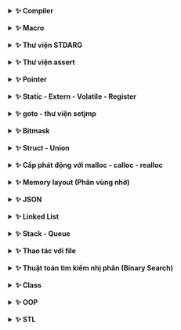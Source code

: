 <details><summary><b>✨ Compiler</b></summary>
<p>

<details><summary><b>📚 Giới thiệu về compiler</b></summary>
<p>

Các ngôn ngữ lập trình thường dùng như C/C++, Java, Python, C#... được gọi là ngôn ngữ bậc cao. Khi code xong nhấn run thì chương trình chạy trên monitor, tưởng chừng như rất đơn giản nhưng thực chất phải trải qua rất nhiều bước xử lý phức tạp.

Ngoài ra, để viết code thì thường sử dụng các IDE (Arduino IDE, VSCode, PyCharm, Android Studio,...). Các IDE thường sẽ tích hợp 2 thứ:

- Editor: trình soạn thảo văn bản, cung cấp giao diện để viết và chỉnh sửa mã nguồn.
- Compiler: thực hiện chuyển đổi các ngôn ngữ bậc cao sang ngôn ngữ máy (0 và 1) để máy tính có thể hiểu được. Mỗi ngôn ngữ lập trình đều sẽ có một bộ biên dịch khác nhau, ví dụ: trong Arduino IDE thì sử dụng AVR-gcc, C/C++ sử dụng gcc/g++,...

Quá trình biên dịch của gcc sẽ trải qua 4 bước chính:

- Preprocessor
- Compiler
- Assembler
- Linker

![image](https://github.com/user-attachments/assets/a6150e07-e937-45c3-bf4f-0ee195113ff5)

</p>
</details>

<details><summary><b>📚 Compiler process</b></summary>
<p>

<details><summary><b>🔍 1. Quá trình tiền xử lý (Preprocessor)</b></summary>
<p>

- Nhận mã nguồn.
- Xóa bỏ tất cả chú thích, comment trong chương trình.
- Các đoạn mã khi được thêm vào (#include) sẽ được copy vào file .i
- Các định nghĩa (#define) cũng sẽ được copy vào file .i
- Câu lệnh: ``` gcc -E file.c -o file.i ```

File **test.c**
```cpp
#include <stdio.h>

void display(){
    printf("This is file test.c\n");
}
```

File **main.c**
```cpp
#include <stdio.h>
#include "test.c"

// create size array
#define SIZE 20
int array[SIZE];

// create the function
void test(){
    printf("Hello world\n");
}

int SIZE2 = 30;

int main(int argc, char const *argv[]){
    int array2[SIZE2];
    display();
    test();
    return 0;
}
```

📝 Thực hiện câu lệnh để tạo file main.i: ``` gcc -E main.c -o main.i ```

File **main.i**
```cpp
# 1650 "D:/C++/msys64/ucrt64/include/stdio.h" 2 3
# 2 "main.c" 2
# 1 "test.c" 1


# 3 "test.c"
void display(){
    printf("This is file test.c\n");
}
# 3 "main.c" 2

int array[20];

void test(){
    printf("Hello world\n");
}

int SIZE2 = 30;

int main(int argc, char const *argv[])
{
    int array2[SIZE2];
    display();
    test();
    return 0;
}
```
📝 Toàn bộ source của thư viện stdio và file test.c đều được copy vào file main.i

📝 2 comment đều đã bị xóa.

📝 Định nghĩa ``` SIZE ``` cũng được thay thế bằng giá trị 20 -> ``` int array[20] ```

</p>
</details>

<details><summary><b>🔍 2. Quá trình dịch ngôn ngữ bậc cao sang Assembly (Compiler)</b></summary>
<p>

- Phân tích cú pháp (syntax) sau đó chuyển sang Assembly code – hợp ngữ, là ngôn ngữ bậc thấp gần với tập lệnh của bộ vi xử lý.
- Câu lệnh: ``` gcc -S main.i -o main.s ```

File **main.s**
```cpp
	.file	"main.c"
	.text
	.section .rdata,"dr"
.LC0:
	.ascii "This is file test.c\0"
	.text
	.globl	display
	.def	display;	.scl	2;	.type	32;	.endef
	.seh_proc	display
display:
	pushq	%rbp
	.seh_pushreg	%rbp
	movq	%rsp, %rbp
	.seh_setframe	%rbp, 0
	subq	$32, %rsp
	.seh_stackalloc	32
	.seh_endprologue
	leaq	.LC0(%rip), %rax
	movq	%rax, %rcx
	call	puts
	nop
	addq	$32, %rsp
	popq	%rbp
	ret
	.seh_endproc
	.globl	array
	.bss
	.align 32
```

</p>
</details>

<details><summary><b>🔍 3. Quá trình dịch Assembly sang ngôn ngữ máy (Assembler)</b></summary>
<p>

- Dịch chương trình sang mã máy 0 và 1.
- Một tệp mã máy (.obj) được sinh ra trong hệ thống sau đó.
- Câu lệnh: ``` gcc -c main.s -o main.o ```

File **main.o**
![image](https://github.com/user-attachments/assets/42711a58-af7e-4fd9-aece-795dda6cec99)

📝 Khi code trên VĐK thì đây chính là chương trình sẽ ghi vào bộ nhớ Flash của VĐK. Khi cấp nguồn cho VĐK thì nó sẽ tiến hành khởi tạo các PC, Stack Pointer và copy chương trình này vào bộ nhớ Flash và RAM rồi sau đó mới bắt đầu đi đến từng địa chỉ để thực thi.

</p>
</details>

<details><summary><b>🔍 4. Quá trình liên kết (Linker)</b></summary>
<p>

- Trong giai đoạn này mã máy của một chương trình dịch từ nhiều nguồn (file .c hoặc file thư viện .lib) được liên kết lại với nhau để tạo thành chương trình đích duy nhất.
- Mã máy của các hàm thư viện gọi trong chương trình cũng được đưa vào chương trình cuối trong giai đoạn này.
- Các lỗi liên quan đến việc gọi hàm hay sử dụng biến tổng thể mà không tồn tại sẽ bị phát hiện. Kể cả lỗi viết chương trình chính không có hàm main() cũng được phát hiện trong liên kết.
- Câu lệnh: ``` gcc main.o -o main ```

</p>
</details>

</p>
</details>

</p>
</details>

<br>

<details><summary><b>✨ Macro</b></summary>
<p>

<details><summary><b>📚 Giới thiệu về Macro</b></summary>
<p>

</p>
</details>

<details><summary><b>📚 Các nhóm chỉ thị Macro</b></summary>
<p>

<details><summary><b>🔍 Chi thị bao hàm tệp (#include)</b></summary>
<p>

</p>
</details>

<details><summary><b>🔍 Chi thị định nghĩa Macro (#define)</b></summary>
<p>

</p>
</details>

<details><summary><b>🔍 Chi thị hủy định nghĩa Macro (#undef)</b></summary>
<p>

</p>
</details>

<details><summary><b>🔍 Chỉ thị biên dịch có điều kiện (#if, #elif, #else, #ifdef, #ifndef)</b></summary>
<p>

</p>
</details>

</p>
</details>

</p>
</details>

<br>

<details><summary><b>✨ Thư viện STDARG</b></summary>
<p>

<details><summary><b>📚 Giới thiệu thư viện stdarg</b></summary>
<p>

</p>
</details>

<details><summary><b>📚 Các Macro trong thư viện stdarg</b></summary>
<p>

<details><summary><b>🔍 va_list</b></summary>
<p>

</p>
</details>

<details><summary><b>🔍 va_start</b></summary>
<p>

</p>
</details>

<details><summary><b>🔍 va_arg</b></summary>
<p>

</p>
</details>

<details><summary><b>🔍 va_copy</b></summary>
<p>

</p>
</details>

<details><summary><b>🔍 va_end</b></summary>
<p>

</p>
</details>

</p>
</details>

</p>
</details>

<br>

<details><summary><b>✨ Thư viện assert</b></summary>
<p>

</p>
</details>

<br>

<details><summary><b>✨ Pointer</b></summary>
<p>

<details><summary><b>📚 Khái niệm về con trỏ</b></summary>
<p>

- Con trỏ (pointer) là một biến chứa địa chỉ của một đối tượng (biến hoặc hàm) khác.
- Việc sử dụng con trỏ giúp thực hiện các thao tác trên bộ nhớ một cách linh hoạt hơn.

</p>
</details>

<details><summary><b>📚 Kích thước con trỏ</b></summary>
<p>

- **Kích thước của con trỏ phụ thuộc vào kiến trúc vi xử lý.**
- Hệ thống 32 – bit, kích thước của con trỏ là 4 byte.
- Hệ thống 64 – bit, kích thước của con trỏ là 8 byte.

🖥️
```cpp
#include <stdio.h>
#include <stdbool.h>

int main(int argc, char const *argv[]){
    printf("%d bytes\n", sizeof(int *));
    printf("%d bytes\n", sizeof(char *));
    printf("%d bytes\n", sizeof(float *));
    printf("%d bytes\n", sizeof(double *));
    printf("%d bytes\n", sizeof(long *));
    printf("%d bytes\n", sizeof(short *));
    printf("%d bytes\n", sizeof(long long *));
    printf("%d bytes\n", sizeof(bool *));
    return 0;
}
```

</p>
</details>

<details><summary><b>📚 Các kiểu con trỏ</b></summary>
<p>

<details><summary><b>🔍 Con trỏ Void</b></summary>
<p>
	
- Thường dùng để **trỏ tới bất kỳ địa chỉ** nào với bất kỳ kiểu dữ liệu của giá trị tại địa chỉ đó.
- Muốn in ra giá trị thì phải sử dụng ép kiểu để đưa con trỏ void về đến kiểu dữ liệu của giá trị đó.
- Cú pháp: ``` void *ptr_void; ```

🖥️
```cpp 
#include <stdio.h>

void sum(int a, int b){
    printf("%d + %d = %d\n", a, b, a+b);
}

int main(int argc, char const *argv[]){
    void *ptr_void = NULL;
    ptr_void = (void*)sum;
    ((void (*)(int,int))ptr_void)(9,3);

    int var_int = 10;
    ptr_void = &var_int;
    printf("Dia chi: %p, int: %d\n", ptr_void, *(int*)ptr_void);

    double var_double = 3.14;
    ptr_void = &var_double;
    printf("Dia chi: %p, double: %.3f\n", ptr_void, *(double*)ptr_void);

    char var_char = 'B';
    ptr_void = &var_char;
    printf("Dia chi: %p, char: %c\n", ptr_void, *(char*)ptr_void);

    return 0;
}
```
```cpp
9 + 3 = 12
Dia chi: 00000000005FFE94, int: 10
Dia chi: 00000000005FFE88, double: 3.140
Dia chi: 00000000005FFE87, char: B
```
</p>
</details>

<details><summary><b>🔍 Con trỏ hàm</b></summary>
<p>
	
- Con trỏ hàm là một biến mà **giữ địa chỉ của hàm**.
- Cần chỉ định kiểu dữ liệu của hàm mà con trỏ đó sẽ tham chiếu đến khi khai báo, bao gồm kiểu trả về và các tham số của hàm. Sau đó, ta có thể gán con trỏ hàm này cho một hàm cụ thể.
- Khi gọi con trỏ hàm, chương trình sẽ thực thi hàm mà con trỏ đang tham chiếu đến.
- Cú pháp:
```cpp
<return_type> (* func_pointer)(input_1_data type, input_2_data type,....);

int (*ptr)(int,double);

void (*array[])(int,int);
```

🖥️
```cpp
#include <stdio.h>

void tong(int a, int b){
    printf("%d + %d = %d\n", a, b, a+b);
}

void hieu(int a, int b){
    printf("%d - %d = %d\n", a, b, a-b);
}

void tich(int a, int b){
    printf("%d x %d = %d\n", a, b, a*b);
}

void thuong(int a, int b){
    printf("%d/%d = %0.3f\n", a, b, a/(double)b);
}

int main(int argc, char const *argv[]){
    // khai báo con trỏ ptr có kiểu trả về là void
    // tham số truyền vào là 2 tham số kiểu integer
    void (*pheptoan[])(int,int) = {&tong, &hieu, &tich, &thuong};
    pheptoan[0](7,10);
    pheptoan[1](7,10);
    pheptoan[2](7,7);
    pheptoan[3](6,5);
    return 0;
}
```
```cpp
7 + 10 = 17
7 - 10 = -3
7 x 7 = 49
6 / 5 = 1.200
```
</p>
</details>

<details><summary><b>🔍 Con trỏ hằng</b></summary>
<p

- Con trỏ hằng là một cách định nghĩa một con trỏ **chỉ có thể đọc giá trị tại địa chỉ mà nó trỏ đến (Read Only)** nhưng không thể thay đổi được giá trị đó.
- Đối với biến là hằng số thì phải luôn dùng con trỏ hằng khi trỏ đến.
- Cú pháp: 
```cpp
<data_type> const *ptr_const;
const <data_type> *ptr_const;
```

🖥️
```cpp
#include <stdio.h>

int value = 10;
const int *ptr_const = &value;

int main(int argc, char const *argv[])
{
    printf("%p\n", ptr_const);
    printf("%d\n", *ptr_const);

    *ptr_const = 20;
    printf("%d\n", *ptr_const);
    return 0;
}
```
📝 Kết quả sau khi chạy sẽ gặp lỗi: ```assignment of read-only location '*ptr_const'```

</p>
</details>

<details><summary><b>🔍 Hằng con trỏ</b></summary>
<p
    
- Hằng con trỏ là một con trỏ mà **trỏ đến 1 địa chỉ cố định**, nghĩa là khi con trỏ này được khởi tạo thì nó sẽ không thể trỏ tới địa chỉ khác.
- Cú pháp: ``` int *const const_ptr = &value; ```

💻
```cpp
#include <stdio.h>

int value1 = 10;
int value2 = 20;
int *const const_ptr = &value1;

int main(int argc, char const *argv[])
{
    printf("%p\n", const_ptr);
    printf("%d\n", *const_ptr);

    const_ptr = &value2;
    printf("%p\n", const_ptr);
    return 0;
}
```
📝 Kết quả sau khi chạy sẽ gặp lỗi: ```assignment of read-only variable 'const_ptr'```

</p>
</details>

<details><summary><b>🔍 Con trỏ NULL</b></summary>
<p
    
- Khi khai báo con trỏ mà chưa sử dụng ngay hoặc sử dụng xong thì phải gán NULL.

💻
```cpp
int *ptr_null = NULL;
//  ptr_null = 0x00: địa chỉ khởi tạo
// *ptr_null = 0   : giá trị tại địa chỉ khởi tạo
```
</p>
</details>

<details><summary><b>🔍 Pointer to pointer</b></summary>
<p
    
- Là một kiểu dữ liệu trong ngôn ngữ lập trình cho phép bạn lưu trữ địa chỉ của một con trỏ.
- Con trỏ đến con trỏ cung cấp một cấp bậc trỏ mới, cho phép bạn thay đổi giá trị của con trỏ gốc.
- Cấp bậc này có thể hữu ích trong nhiều tình huống, đặc biệt là khi bạn làm việc với các hàm cần thay đổi giá trị của con trỏ.

</p>
</details>

</p>
</details>

</p>
</details>

<br>

<details><summary><b>✨ Static - Extern - Volatile - Register</b></summary>
<p>

## 📚 Static
### ▷ Cú pháp
```cpp
static <data_type> <name_variable>;
static <data_type> <name_function>;
```

### ▷ static local variables
Khi 1 biến cục bộ được khai báo với từ khóa static:

- Giữ giá trị của biến qua các lần gọi hàm.
- Giữ phạm vi của biến chỉ trong hàm đó.

Biến cục bộ static chỉ có thể được gọi trong nội bộ hàm khởi tạo ra nó. Mỗi lần hàm được gọi, giá trị của biến chính bằng giá trị tại lần gần nhất hàm được gọi.

**Ví dụ:**
```cpp
#include <stdio.h>

int *ptr = NULL;

void Func(){
    static int a=0;
    ptr = &a;
    a++;
    printf("a = %d\n",a);
}

int main(int argc, char const *argv[]){
    Func();     // in ra "a = 1"
    Func();     // in ra "a = 2"
    *ptr = 20;  // a = 20
    Func();     // in ra "a = 21"
    return 0;
}
```

### ▷ static global variables
Khi **'static'** được sử dụng với các biến toàn cục, nó sẽ hạn chế phạm vi của biến chỉ có thể gọi trong file nguồn hiện tại.

**Ví dụ:**

File Ex1.c
```cpp
#include <stdio.h>

extern void display();
extern int value1;
extern int value2;

int main(int argc, char const *argv[]){
    value1 = 10;
    value2 = 20;
    display();
    return 0;
}
```

```cpp
#include <stdio.h>

static int value1 = 5;
int value2 = 5;

void display(){
    printf("value1=%d\n",value1);
    printf("value2=%d\n",value2);
}
```
```cpp
undefined reference to `value1'
```
Dễ thấy file Ex1.c khi chạy sẽ gặp lỗi do cố gắng sử dụng extern để gọi 1 biến toàn cục đã được khai báo với static trong 1 file nguồn khác.

## 📚 Extern
### ▷ Định nghĩa
Từ khóa **'extern'** được sử dụng cho 1 biến hoặc hàm với mục đích là thông báo rằng biến hoặc hàm này đã được định nghĩa ở một nơi khác trong chương trình hoặc trong 1 file nguồn khác. 

Cho phép các file nguồn khác nhau trong cùng một chương trình chia sẽ và sử dụng các biến và hàm mà không cần định nghĩa lại.

**Extern chỉ cho phép khai báo chứ không định nghĩa.**

Biến được tham chiếu phải được khai báo ở cấp độ cao nhất (toàn cục), và có thể nằm trong một file khác.

### ▷ Cú pháp
```cpp
extern <data_type> <name_variable>;
```

**Ví dụ:**

File main.c
```cpp
#include <stdio.h>

extern int var_global;
extern void Func();

int main(int argc, char const *argv[]){
    var_global = 3;
    Func();
    return 0;
}
```
File File1.c
```cpp
#include <stdio.h>
int var_global = 1;
void Func(){
    printf("%d\n",var_global);
}
```
Thực hiện **make file**: ```gcc main.c File1.c -o main```

### 📚 Ứng dụng
**Chia sẻ biến và hàm giữa các file nguồn**

- Extern cho phép bạn chia sẻ biến và hàm giữa nhiều file nguồn trong một chương trình.
- Điều này hữu ích khi bạn muốn tách chương trình thành các phần nhỏ để quản lý dễ dàng hơn

**Chia sẻ biến và hàm giữa các module hoặc thư viện**

- Extern có thể được sử dụng để kết nối các module hoặc thư viện trong một dự án lớn.

**Khai báo hàm trong trường hợp định nghĩa sau:**

- Nếu ban muốn sử dụng một hàm trước khi nó được định nghĩa trong mã nguồn, bạn có thể sử dụng extern để khai báo hàm.

**Biến toàn cục giữa các tệp nguồn**

- Khi có một biến toàn cục được sử dụng trong nhiều file nguồn, extern giúp các file nguồn biết về sự tồn tại của biến đó.

**Chia sẻ hằng số giữa các file nguồn**

- Nếu bạn có một hằng số được sử dụng ở nhiều nơi, bạn có thể sử dụng extern để chia sẻ giá trị của hằng số đó giữa các file nguồn.

## 📚 Volatile
### ▷ Định nghĩa
Volatile có nghĩa là không dự đoán được. Một biến sử dụng với volatile có nghĩa là nói với compiler là biến này **có thể sẽ được thay đổi ở bởi yếu tố bên ngoài chương trình** như hardward (ngắt, nhấn button,…) hoặc một luồng khác. Việc này ngăn chặn trình biên dịch tối ưu hóa hoặc xóa bỏ các thao tác trên biến đó, giữ cho các thao tác trên biến được thực hiện như đã được định nghĩa.

Một biến cần được khai báo dưới dạng biến volatile khi nào? Khi mà giá trị của nó có thể thay đổi một cách không báo trước. Việc khai báo biến volatile là rất cần thiết để tránh những lỗi sai khó phát hiện do tính năng optimization của compiler.

Biến Volatile rất cần thiết trong lập trình nhúng, vì khi đó có các tác vụ như ngắt ảnh hưởng tới giá trị của biến. Trong lập trình C cơ bản thì rất ít gặp.

### ▷ Cú pháp
```cpp
volatile <data_type> <name_variable>;
```

Ví dụ:
```cpp
volatile int flag;

void interrupt_handler(){
    flag = 1; // giá trị của flag có thể thay đổi bởi ngắt
}
```

## 📚 Register
### ▷ Định nghĩa

![image](https://github.com/user-attachments/assets/5325937f-1104-4845-9bda-7f1e7c1589b9)

Register trong C/C++ được sử dụng để định nghĩa các biến cục bộ mà nên được lưu giữ trong một thanh ghi thay vì RAM.

Từ khóa “register” làm tăng hiệu năng (performance) của chương trình.

### ▷ Cú pháp
```cpp
register <data_type> <name_variable>;
```

**Ví dụ:**
```cpp
#include <stdio.h>
#include <time.h>

int main() {
    // Lưu thời điểm bắt đầu
    clock_t start_time = clock();
    int i;
    //register int i;

    // Đoạn mã của chương trình
    for (i = 0; i < 2000000; ++i) {
        // Thực hiện một số công việc bất kỳ
    }

    // Lưu thời điểm kết thúc
    clock_t end_time = clock();

    // Tính thời gian chạy bằng miligiây
    double time_taken = ((double)(end_time - start_time)) / CLOCKS_PER_SEC;

    printf("Thoi gian chay cua chuong trinh: %f giay\n", time_taken);
    return 0;
}
```

Khi chưa register ```Thoi gian chay cua chuong trinh: 0.005 giay```

Khi có register ```Thoi gian chay cua chuong trinh: 0.001 giay```

</p>
</details>

<br>

<details><summary><b>✨ goto - thư viện setjmp</b></summary>
<p>

## 📚 goto trong C
### ▷ Định nghĩa
Từ khóa **"goto"** cho phép chương trình nhảy đến một label đã được đặt trước đó cùng một hàm.

"goto" cung cấp khả năng kiểm soát luồng hoạt động của mã nguồn, nhưng việc sử dụng goto thường được xem là không tốt vì nó có thể làm cho mã nguồn trở nên khó đọc và khó bảo trì.

**Ví dụ**
```cpp
int main(){
    int i=0;
    
    // đặt label start
    start:
        if (i >= 5){
            goto end;       // chuyển control đến lable "end"
        }
        printf("%d\n",i);
        i++;
        goto start;

    // đặt label end
    end:
        printf("The end\n");// chuyển control đến label "start"
    return 0;
}
```
Trong ví dụ này, goto được sử dụng để tạo một vòng lặp đơn giản. Khi i đạt đến giá trị 5, control sẽ chuyển đến nhãn "end" và kết thúc chương trình.

### ▷ Các ứng dụng của goto
#### Thoát khỏi vòng lặp nhiều cấp độ
Trong một số trường hợp, việc thoát khỏi nhiều cấp độ vòng lặp có thể trở nên phức tạp nếu sử dụng cấu trúc kiểm soát vòng lặp thông thường. Trong tình huống như vậy, goto có thể được sử dụng để dễ dàng thoát khỏi nhiều cấp độ vòng lặp.

```cpp
int main(int argc, char const *argv[]){
    int count=0;

    for (int i=0; i<10; i++){
        for (int j=0; j<10; j++){
            if (i==5 && j==5) goto exit_loops;
            else{
                printf("i=%d  j=%d\n", i, j);
            }
        }
    }
    
    exit_loops:
    return 0;
}
```

#### Xử lý lỗi và giải phóng bộ nhớ
Trong trường hợp xử lý lỗi, có thể sử dụng goto để dễ dàng giải phóng bộ nhớ đã được cấp phát trước khi thoát khỏi hàm.

```cpp
void process_data() {
    int *data = malloc(sizeof(int) * 100);
    if (data == NULL) {
        goto cleanup;
    }

    // Xử lý dữ liệu ở đây

    cleanup:
    free(data);
}
```

#### Thực hiện Finite State Machine
Trong một số trường hợp, đặc biệt là khi triển khai Finite State Machines, goto có thể được sử dụng để chuyển đến các trạng thái khác nhau một cách dễ dàng.

```cpp
switch (current_state) {
    case STATE_A:
        // Xử lý State A
        if (condition) {
            goto STATE_B;
        }
        break;

    case STATE_B:
        // Xử lý State B
        break;
}
```

## 📚 Thư viện setjmp
setjmp.h là một thư viện trong ngôn ngữ lập trình C, cung cấp hai hàm chính là **setjmp** và **longjmp**.

### ▷ Hàm setjmp
- setjmp lưu trạng thái hiện tại của môi trường thực thi vào một biến kiểu jmp_buf.
- setjmp thường được sử dụng để thiết lập một điểm quay lại (checkpoint) trong chương trình.
- setjmp trả về giá trị 0 khi được gọi lần đầu tiên và giá trị khác 0 khi quay lại từ longjmp.

```setjmp(jmp_buf buf);```

### ▷ Hàm longjmp
longjmp là hàm dùng để nhảy trở lại vị trí đã lưu bởi setjmp và tiếp tục thực thi chương trình từ đó.

```cpp
void longjmp(jmp_buf buf, int value);
// buf  : biến 'jmp_buf' đã được lưu bởi 'setjmp'
// value: giá trị trả về từ 'setjmp'. Nếu value=0 thì 'setjmp' trả về 1
```

**Ví dụ**
```cpp
#include <stdio.h>
#include <setjmp.h>

jmp_buf buf;
int exception_code;

double thuong(int a, int b){
	if (!b){
		longjmp(buf,1);
	}
	return a/(double)b;
}

int checkArray(int *arr, int size){
    	if (size <= 0){
        	longjmp(buf,2);
	}
    	return 1;
}

int main(int argc, char const *argv[]){
	// khi bắt đầu thì setjmp(buf) luôn bằng 0

	if ((exception_code = setjmp(buf)) == 0){
		int array[0];
		double ketqua = thuong(8,0);
		printf("Ket qua: %0.3f\n", ketqua);
		checkArray(array,0);
	}
	else if (exception_code == 1){
		printf("ERROR! Mau bang 0\n");
	}
	else if (exception_code == 2){
		printf("ERROR! Array bang 0\n");
	}
	return 0;
}
```

### ▷ Xử lý ngoại lệ
Cả hai hàm setjmp và longjmp thường được sử dụng để thực hiện xử lý ngoại lệ trong C thông qua 3 keywords chính là: **try, catch, throw**.

```cpp
#include <stdio.h>
#include <setjmp.h>

jmp_buf buf;
int exception_code;

#define TRY if ((exception_code = setjmp(buf)) == 0)
#define CATCH(x) else if (exception_code == x)
#define THROW(x) longjmp(buf,x)
```

**Ví dụ**
```cpp
#include <stdio.h>
#include <setjmp.h>

jmp_buf buf;
int exception_code;

#define TRY if ((exception_code = setjmp(buf)) == 0)
#define CATCH(x) else if (exception_code == x)
#define THROW(x) longjmp(buf,x)

double thuong(int a, int b){
    if (b == 0){
        THROW(1);
    }
    return a/(double)b;
}

int checkArray(int *arr, int size){
    if (size <= 0){
        THROW(2);
    }
    return 1;
}

int main(int argc, char const *argv[])
{
    
    TRY{
        int array[0];
        double ketqua = thuong(8,1);
        printf("Ket qua = %0.3f\n",ketqua);
        checkArray(array,0);
    }
    CATCH(1){
        printf("Error\n");
    }
    CATCH(2){
        printf("Error! Array = 0\n");
    }
    return 0;
}
```

</p>
</details>

<br>

<details><summary><b>✨ Bitmask</b></summary>
<p>

## 📚 Định nghĩa
Bitmask là một kỹ thuật sử dụng các bit để lưu trữ và thao tác với các cờ (flags) hoặc trạng thái.

Có thể sử dụng bitmask để đặt, xóa, kiểm tra trạng thái của các bit cụ thể trong 1 word.

Bitmask thường được sử dụng để tối ưu hóa bộ nhớ, thực hiện các phép toán logic trên một cụm bit, và quản lý các trạng thái, quyền truy cập, hoặc các thuộc tính khác của một đối tượng.

## 📚 Các toán tử bitwise
![image](https://github.com/user-attachments/assets/e9b5fc2e-0d94-4708-bbe1-740f7a21d417)

![image](https://github.com/user-attachments/assets/c8549e26-9a0b-4835-a886-d11a6bed9fb1)

</p>
</details>

<br>

<details><summary><b>✨ Struct - Union</b></summary>
<p>

<details><summary>📚 Struct</summary>
<p>
	
struct là một cấu trúc dữ liệu cho phép tự định nghĩa một kiểu dữ liệu mới bằng cách nhóm các biến có các kiểu dữ liệu khác nhau lại với nhau.

struct cho phép tạo ra một thực thể dữ liệu lớn hơn và có tổ chức hơn từ các thành viên (members) của nó.

### ▷ Cú pháp

**Cách 1**
```cpp
struct structureName{       struct student_t{       struct student_t sv1;
    dataType1 member1;          char ten[30];       struct student_t sv2;
    dataType2 member2;          int tuoi;           ...
    ...                         int MSSV;           hoặc
};                          };                     struct student_t sv[50];
```

**Cách 2**
```cpp
typedef struct{             typedef struct{         student_t sv1;
    dataType1 member1;          char ten[30];       student_t sv2;
    dataType2 member2;          int tuoi;           ...
    ...                         int MSSV;           student_t sv[20];
}structureName;             }student_t;
```

### ▷ Truy xuất dữ liệu
Sử dụng "." để truy xuất tới thành viên khi khai báo biến bình thường (int, char,…).

Sử dụng "->" để truy xuất tới thành viên khi khai báo biến là con trỏ.

### ▷ Kích thước của struct
Kích thước Struct bằng tổng các kích thước của các member và padding (nếu có).

**Ví dụ 1**
```cpp
typedef struct{
    uint32_t var1;  // 4 byte
    uint8_t  var2;  // 1 byte
    uint16_t var3;  // 2 byte
} frame;
```

Kết quả: ```8 byte```

Giải thích:

![image](https://github.com/user-attachments/assets/fb82664c-da75-4cb2-8fbe-1c11ea12fea4)

Lần 1 quét 4 bytes và var1 sử dụng.

Lần 2 quét 4 bytes, var2 chỉ sử dụng 1 byte, thừa 3 bytes bộ nhớ đệm.	

var3 sử dụng 2 bytes trong 3 bytes trên và còn thừa 1 byte bộ nhớ đệm.

Tổng kích thước struct frame trên là 8 bytes nhưng thực tế chỉ sử dụng 7 bytes.

**Ví dụ 2**
```cpp
typedef struct{
    uint8_t  var2;  // 1 byte
    uint32_t var3;  // 4 byte
    uint16_t var1;  // 2 byte
} frame;
```

Kết quả: ```12 byte```

Giải thích:

![image](https://github.com/user-attachments/assets/5f951d03-fc44-4b38-835c-b9ac5e787174)

Lần 1 quét 4 bytes và var1 sử dụng 1 byte trong 4 byte, thừa 3 byte.

Lần 2 quét 4 bytes, var3 sử dụng hết.

Lần 3 quét 4 bytes, var1 sử dụng 1 trong 4 bytes và thừa 3 byte.

Tổng kích thước struct frame trên là 12 bytes nhưng thực tế chỉ sử dụng 7 bytes.

**Ví dụ 3**
```cpp
typedef struct{
    uint8_t  var2[9];   // 1 byte
    uint32_t var3[2];   // 4 byte
    uint16_t var1[10];  // 2 byte
} frame;
```

Kết quả: ```40 byte```

Giải thích:

![image](https://github.com/user-attachments/assets/7c9ecf6b-479a-4d1c-8064-367934d35d4e)

**Ví dụ 4**
```cpp
typedef struct{
    uint8_t  var2[9];   // 1 byte
    uint64_t var4[3];   // 8 byte
    uint16_t var1[10];  // 2 byte
    uint32_t var3[2];   // 4 byte
} frame;
```

Kết quả: ```72 byte```

Giải thích:

![image](https://github.com/user-attachments/assets/0723e3e4-bb78-4de7-9737-fcf15e96158e)

### ▷ Địa chỉ của Struct
Địa chỉ của struct chính là địa chỉ của member đầu tiên

```cpp
#include <stdio.h>
#include <stdint.h>

typedef struct{
    uint8_t  var2[9];   // 1 byte
    uint16_t var1[10];  // 2 byte
    uint32_t var3[2];   // 4 byte
} frame;

int main(int argc, char const *argv[]){
    frame data;
    printf("Dia chi struct  : %p\n", &data);
    printf("Dia chi member 1: %p\n", &(data.var2));
    return 0;
}
```
**Kết quả in ra**
```cpp
Dia chi struct  : 00000000005FFE70
Dia chi member 1: 00000000005FFE70
```

Các phần tử trong mảng **var2** đều có kiểu dữ liệu **uint8_t** nên sẽ chiếm 1 byte ô nhớ.

![image](https://github.com/user-attachments/assets/56e7cf17-c6e2-4354-9950-a23d817bc965)

Các phần tử trong mảng **var1** đều có kiểu dữ liệu **uint16_t** nên sẽ chiếm 2 byte ô nhớ.

![image](https://github.com/user-attachments/assets/c7a36f7f-7068-4ff6-967c-4e636162b557)

</p>
</details>

<details><summary>📚 Union</summary>
<p>
	
Union là một cấu trúc dữ liệu giúp kết hợp nhiều kiểu dữ liệu khác nhau vào một cùng một vùng nhớ. 

Mục đích chính của union là tiết kiệm bộ nhớ bằng cách chia sẻ cùng một vùng nhớ cho các thành viên của nó. Điều này có nghĩa là, trong một thời điểm, chỉ một thành viên của union có thể được sử dụng.

### ▷ Cú pháp

**Cách 1**
```cpp
union unionName{       	    union student_t{       union student_t sv1;
    dataType1 member1;          char ten[30];       union student_t sv2;
    dataType2 member2;          int tuoi;           ...
    ...                         int MSSV;           hoặc
};                           };                     union student_t sv[50];
```

**Cách 2**
```cpp
typedef union{             typedef union{           student_t sv1;
    dataType1 member1;          char ten[30];       student_t sv2;
    dataType2 member2;          int tuoi;           ...
    ...                         int MSSV;           student_t sv[20];
}unionName;                }student_t;
```

### ▷ Kích thước Union
Kích thước của Union chính là tổng của kích thước của member có kích thước lớn nhất và padding (nếu có).

**Ví dụ 1**
```cpp
#include <stdio.h>
#include <stdint.h>

typedef union{     //  Scope
    uint8_t  var1; //  0 - 255
    uint32_t var2; //  0 - 4294967295
    uint16_t var3; //  0 - 65535
} frame;

int main(int argc, char const *argv[]){
    frame data;
    printf("Size = %lu\n",sizeof(frame));
    return 0;
}
```
Kết quả: ```4 byte```

**Ví dụ 2**
```cpp
#include <stdio.h>
#include <stdint.h>

typedef union{        
    uint8_t  var1[3]; //  3 byte + 1 padding
    uint32_t var2[6]; //  4 byte * 6
    uint16_t var3[9]; //  4 byte (01) + 4 byte (23) + 4 byte (45) + 4 byte (67) + 2 byte (8) + 2 padding
} frame;

int main(int argc, char const *argv[]){
    frame data;
    printf("Size = %lu\n",sizeof(frame));
    return 0;
}
```
Kết quả: ```24 byte```

### ▷ Sử dụng vùng nhớ trong Union

**Ví dụ 1**
```cpp
#include <stdio.h>
#include <stdint.h>

typedef union{     //  Scope
    uint8_t  var1; //  0 - 255
    uint32_t var2; //  0 - 4294967295
    uint16_t var3; //  0 - 65535
} frame;

int main(int argc, char const *argv[]){
    frame data;
    data.var1 = 5;
    data.var2 = 6;
    data.var3 = 7;

// 0x005FFE9C  0x005FFE9D  0x005FFE9E  0x005FFE9F
//      5
//      6
//      7

    printf("Data.var1 = %d\n", data.var1);
    printf("Data.var2 = %u\n", data.var2);
    printf("Data.var3 = %d\n", data.var3);
    return 0;
}
```
**Kết quả in ra:**
```cpp
Data.var1 = 7
Data.var2 = 7
Data.var3 = 7
```

**Giải thích**

Khi gán 5 cho member var1 thì tại địa chỉ 0x5FFE9C sẽ có giá trị 5.

Khi gán 6 cho member var2, do các member sử dụng chung vùng nhớ nên tại địa chỉ 0x5FFE9C thì giá trị 6 sẽ ghi đè lên 5.

Tương tự với member var3, giá trị cuối cùng tại địa chỉ 0x5FFE9C là 7 nên giá trị của các member đều sẽ là 7.

**Ví dụ 2**
```cpp
#include <stdio.h>
#include <stdint.h>

typedef union{     //  Scope
    uint8_t  var1; //  0 - 255
    uint32_t var2; //  0 - 4294967295
    uint16_t var3; //  0 - 65535
} frame;

int main(int argc, char const *argv[])
{
    frame data;
    data.var2 = 4294967290;

    printf("Data.var1 = %d\n", data.var1);
    printf("Data.var2 = %u\n", data.var2);
    printf("Data.var3 = %d\n", data.var3);
    return 0;
}
```
**Kết quả in ra:**
```cpp
Data.var1 = 250
Data.var2 = 4294967290
Data.var3 = 65530
```

**Giải thích**

4294967290 = 0b11111111 111111111 11111111 1111010

Do các member dùng chung vùng nhớ nên giá trị các member bằng nhau và kích thước của union frame là 4 byte nên dữ liệu sẽ được như sau:

```cpp
// 0x005FFE9C  0x005FFE9D  0x005FFE9E  0x005FFE9F
//  11111010    11111111    11111111    11111111
```

member var1 có kiểu dữ liệu là uint8_t nên chỉ lấy 8 bit ở địa chỉ 0x005FFE9C -> var1 = 0b11111010 = 250

member var2 có kiểu dữ liệu là uint32_t nên giữ nguyên giá trị

member var3 có kiểu dữ liệu là uint16_t nên chỉ lấy 16 bit ở địa chỉ 0x005FFE9C và 0x005FFE9D -> var3 = 0b11111111 11111010 = 65530

</p>
</details>

## 📚 So sánh Struct và Union
<details><summary>Chi tiết</summary>
<p>
	
### ▷ Giống

Đều do lập trình viên tự định nghĩa (user defined type).

Đều sử dụng dấu “.” hoặc “ ” để truy cập các phần tử (hoặc có thể gọi là thuộc tính).

### ▷ Khác
![image](https://github.com/user-attachments/assets/10994e8c-37ff-4a6b-b947-3d2fa16eee65)

</p>
</details>

</p>
</details>

<br>

<details><summary><b>✨ Cấp phát động với malloc - calloc - realloc</b></summary>
<p>
	
![image](https://github.com/user-attachments/assets/5108cbb1-ac28-4304-9d25-6c9817c06c57)

</p>
</details>

<br>

<details><summary><b>✨ Memory layout (Phân vùng nhớ)</b></summary>
<p>

File do người dùng viết (file .c), file .exe và file .hex (file chứa chương trình nạp vào vi điều khiển) sẽ được lưu ở bộ nhớ ROM hoặc FLASH. Khi nhấn chạy chương trình thì những chương trình này sẽ copy sang bộ nhớ RAM rồi mới bắt đầu thực thi.


Memory layout của một chương trình C/C++ gồm 5 phần chính:

- Text
- Initialized Data (DS)
- Uninitialized Data (BSS)
- Stack
- Heap

![image](https://github.com/user-attachments/assets/0092a0ac-943b-40f1-b376-caacf7bc470c)

## 📚 1.Text Segment
![image](https://github.com/user-attachments/assets/5af24f47-6c8b-4b6b-ad10-dd6b08401e32)


```cpp
#include <stdio.h>
const int a = 10;
char *ptr = "Hello World";
int main(int argc, char const *argv[]){
    printf("a = %d\n", a);
    *ptr = "Hello";
    return 0;
}
```

Kết quả sau khi chạy sẽ hiện lỗi ```invalid conversion from 'const char*' to 'char' [-fpermissive]```

Do con trỏ ptr được khai báo kiểu char nên khi ta cố gắng thay đổi giá trị của nó sẽ gặp lỗi.

## 📚 2.Initialized Data Segment (DS)
![image](https://github.com/user-attachments/assets/5f4e8151-4160-4de8-8648-672bc55adee3)

```cpp
int a = 5;
static b = 6;
void test(){
    static int c = 7;
}
int main(int argc, char const *argv[]){
    /* code */
    return 0;
}
```

Biến a là biến toàn cục, khởi tạo là 5, và được cấp phát 1 địa chỉ cố định (giả sử là 0x02).

Biến b là static toàn cục và c là biến static cục bộ cũng sẽ được cấp phát địa chỉ.

Các địa chỉ trên sẽ bị thu hồi khi chương trình kết thúc.

Biến a, b, c đều có thể thay đổi trong quá trình thực thi (đọc – ghi).

## 📚 3.Uninitialized Data Segment (BSS)
![image](https://github.com/user-attachments/assets/cbcccc8e-8113-42cf-8c1d-64153ba4fb8a)

```cpp
#include <stdio.h>

typedef struct{
    int x;
    int y;
} Point_Data;

static Point_Data p1 = {5,7};

int a = 0;
int b;

static int global = 0;
static int global_2;

void test(){
    static int local = 0;
    static int local_2;
}

int main() {
    printf("a: %d\n", a);
    printf("global: %d\n", global);
    return 0;
}
```
Tất cả các biến khai báo như trên đều sẽ được lưu trữ ở phân vùng BSS.

2 biến x,y trong struct Point_Data sẽ nằm phân vùng BSS mặc dù sau đó được khởi tạo giá trị là 5,7.

## 📚 4.Stack (Automatic Variable Storage)
![image](https://github.com/user-attachments/assets/bc290383-e76f-490a-805e-ed4d7c567aae)

```cpp
int total(int a, int b){
    int c;
    c = a + b;
    return c;
}
int main(int argc, char const *argv[]){
    printf("a+b=%d\n",total(5,6));
    printf("a+b=%d\n",total(9,7));
    return 0;
}
```
Biến a, b là input parameter của hàm.

Biến c là biến cục bộ, khi ra khỏi hàm total() thì sẽ mất đi.
Khi chạy lệnh printf() đầu tiên, a=5 và được cấp phát địa chỉ (giả sử là 0x01), b=6 và được cấp phát địa chỉ (giả sử là 0x03), biến c cũng sẽ được cấp phát địa chỉ (giả sử là 0x04). Những địa chỉ này se được lưu ở phần vùng Stack. Sau khi return kết quả thì địa chỉ của các biến a, b, c sẽ bị thu hồi.

Khi chạy lệnh printf() thứ hai, a=9 và tiếp tục được cấp phát địa chỉ (có thể là 0x01 hoặc khác), tương tự b, c và sau khi return kết quả thì các địa chỉ cũng bi thu hồi.

## 📚 5.Heap (Dynamic Memory Allocation)
![image](https://github.com/user-attachments/assets/96602d39-cc3f-4f94-a285-a3556b22fccb)

**Ví dụ**

![image](https://github.com/user-attachments/assets/71fe3f16-6945-418a-86b0-41fc87872ea6)

```cpp
&arr[0] = 889248      &arr[0] = 7377312
&arr[1] = 889252      &arr[1] = 7377316
&arr[2] = 889256      &arr[2] = 7377320
&arr[3] = 889260      &arr[3] = 7377324
&arr[4] = 889264      &arr[4] = 7377328
----------------      ----------------
&arr[0] = 889728      &arr[0] = 7377312
&arr[1] = 889732      &arr[1] = 7377316
&arr[2] = 889736      &arr[2] = 7377320
&arr[3] = 889740      &arr[3] = 7377324
&arr[4] = 889744      &arr[4] = 7377328
```
Trong đoạn mã nguồn bên trái, sử dụng malloc() để cấp phát động 5 ô nhớ cho 1 mảng gồm 5 phần tử. Sau khi chương trình thực thi, ta thấy địa chỉ của các phần tử sau 2 lần in ra là khác nhau. Nguyên nhân là do người dùng chưa giải phóng bộ nhớ nên sau khi chạy hàm generate_array() lần đầu tiên, hệ thống sẽ phải tìm các địa chỉ khác còn trống để cấp phát cho các phần tử của mảng cho lần thực thi tiếp theo.

Ở mã nguồn bên phải, địa chỉ của các phần tử sau khi thực thi là giống nhau. Nguyên nhân là do người dùng đã giải phóng bộ nhớ (hàm free()) nên sau lần chạy hàm generate_array() đầu tiên, hệ thống đã thu hồi địa chỉ và các địa chỉ đó sẽ trống và được cấp phát cho lần thực thi tiếp theo.

## 📚 So sánh vùng nhớ Stack và Heap
![image](https://github.com/user-attachments/assets/8c97367c-f81e-42aa-a80c-9a156ca6ef55)

**Khi nào sử dụng Heap? Khi nào sử dụng Stack?**

**Sử dụng Stack**: Khi bạn biết trước kích thước của dữ liệu và dữ liệu này có vòng đời ngắn, được sử dụng trong phạm vi hàm.

```cpp
void function() {
    int a = 10; // Biến cục bộ "a" được lưu trên stack
    int b[20];  // Mảng tĩnh "b" có kích thước cố định được lưu trên stack
}
```

**Sử dụng Heap**: Khi bạn cần quản lý bộ nhớ với kích thước động và vòng đời của dữ liệu dài, tồn tại ngoài phạm vi của một hàm.

```cpp
void function() {
    int* ptr = (int*)malloc(sizeof(int) * 10); // Cấp phát mảng động trên heap
    // Sử dụng mảng "ptr"
    free(ptr); // Giải phóng bộ nhớ
}
```

</p>
</details>

<br>

<details><summary><b>✨ JSON</b></summary>
<p>

## 📚 Khái niệm
JSON là viết tắt của “JavaScript Object Notation” (Ghi chú về đối tượng JavaScript).

Là một định dạng truyền tải dữ liệu phổ biến trong lập trình và giao tiếp giữa các máy chủ và trình duyệt web, cũng như giữa các hệ thống khác.

JSON được thiết kế để dễ đọc và dễ viết cho con người, dễ phân tích cho máy tính với cú pháp dựa trên một cặp **key – value**.

**Ví dụ**
```cpp
{
  "name": "John Doe",
  "age": 30.1234,
  "city": "New York",
  "isStudent": true,
  "grades": [85, 90, 78]
}
```

## 📚 Định dạng của JSON

### ▷ Kiểu dữ liệu

- NULL: ```null```
- Boolean: ```true``` hoặc ```false```
- Number: có thể là số nguyên hoặc số thập phân. Số không được bao bọc bởi dấu ngoặc.
```cpp
42
3.14
30.000
```
- String: Chuỗi ký tự, được bao bọc bởi dấu nháy đơn ('') hoặc dấu nháy kép ("").
```cpp
"Hello, World!"
```
- Array: Một danh sách các giá trị, giữa mỗi giá trị sử dụng dấu phẩy. Mảng được bao bọc bởi dấu ngoặc vuông ([]).
```cpp
[1, 2, 3, 4, 5]
```
- Object (đối tượng): Một tập hợp **các cặp key - value**, giữa mỗi cặp sử dụng dấu **hai chấm (:)**. Đối tượng được **bao bọc bởi dấu ngoặc nhọn ({})**.
```cpp
{
  "name": "John",
  "age": 30,
  "city": "New York"
}
```

### ▷ Key - Value

- Mỗi cặp key - value được phân tách bằng dấu hai chấm (:).
- Các cặp key - value trong object được phân tách bằng dấu phẩy (,).

```cpp
{
  "key1":"value1",
  "key2":"value2",
  "key3":"value3"
}
```

### ▷ Dấu ngoặc

- Dấu ngoặc nhọn ({}) được sử dụng để bao bọc đối tượng.
- Dấu ngoặc vuông ([]) được sử dụng để bao bọc mảng.

### ▷ Dấu phẩy

Dấu phẩy được sử dụng để phân tách giữa các thành phần trong mảng hoặc các cặp key-value trong đối tượng.

### ▷ Khoảng trắng

Khoảng trắng, dấu xuống dòng và tab không ảnh hưởng đến tính chính xác của JSON và thường được sử dụng để làm cho JSON dễ đọc hơn.

### ▷ Nhận xét

JSON không hỗ trợ cú pháp nhận xét nội dung. Bất kỳ văn bản nào sau dấu nhận xét (// hoặc /* */) không được hiểu là hợp lệ trong JSON.

## Khai báo kiểu dữ liệu để sử dụng cho JSON

```cpp
typedef enum{
    JSON_NULL,
    JSON_BOOLEAN,
    JSON_NUMBER,
    JSON_STRING,
    JSON_ARRAY,
    JSON_OBJECT
} JSONType;

typedef struct JSONValue{
    JSONType type;
    union{
        int     boolean;
        double  number;
        char    *string;
        struct{
            struct JSONValue *values;
            size_t count;
        } array;
        struct{
            char   **keys;
            struct JSONValue *values;
            size_t count;
        } object;
    } value;
} JSONValue;
```

### ▷ 1. JSONType

Là một kiểu liệt kê (enum) xác định các loại giá trị mà một đối tượng JSON có thể có, bao gồm các giá trị như sau:

- JSON_NULL: Đại diện cho giá trị null trong JSON.
- JSON_BOOLEAN: Đại diện cho giá trị true hoặc false trong JSON.
- JSON_NUMBER: Đại diện cho một số (có thể là số nguyên hoặc số thực) trong JSON.
- JSON_STRING: Đại diện cho một chuỗi ký tự trong JSON.
- JSON_ARRAY: Đại diện cho một mảng các giá trị JSON khác.
- JSON_OBJECT: Đại diện cho một đối tượng (object) JSON, bao gồm các cặp khóa-giá trị.

### ▷ 2. JSONValue

Là một cấu trúc dữ liệu (struct) đại diện cho một giá trị JSON bất kỳ. Nó bao gồm hai thành phần chính:

- type: Kiểu dữ liệu JSONType, xác định loại giá trị mà đối tượng JSON này đại diện.
- value: Một union lưu trữ giá trị thực tế, có thể là một số, chuỗi, mảng, đối tượng, hoặc các kiểu khác dựa trên loại được xác định bởi type.

Mỗi thành phần của union value sẽ lưu trữ một giá trị tương ứng với loại của nó, ví dụ:

- Nếu ```type``` là ```JSON_NUMBER```, ```value.number``` sẽ lưu giá trị số.
- Nếu ```type``` là ```JSON_STRING```, ```value.string``` sẽ lưu trữ một chuỗi.
- Nếu ```type``` là ```JSON_ARRAY```, ```value.array``` sẽ lưu trữ một mảng các giá trị JSON khác.
- Nếu ```type``` là ```JSON_OBJECT```, ```value.object``` sẽ lưu trữ một đối tượng JSON.

</p>
</details>

<br>

<details><summary><b>✨ Linked List</b></summary>
<p>

## 📚 Định nghĩa

Danh sách liên kết (Linked List) là một cấu trúc dữ liệu trong lập trình máy tính, được sử dụng để tổ chức và lưu trữ dữ liệu. Một Linked list bao gồm một chuỗi các nút (nodes) được phân bổ động, được sắp xếp theo cách mà mỗi node sẽ chứa một giá trị và một con trỏ (pointer) trỏ đến node tiếp theo nó. Nếu con trỏ là NULL thì nó là node cuối cùng trong danh sách.

Có hai loại linked list chính:

- Singly Linked List (Danh sách liên kết đơn): Mỗi nút chỉ chứa một con trỏ đến nút tiếp theo trong chuỗi.
- Doubly Linked List (Danh sách liên kết đôi): Mỗi nút chứa hai con trỏ, một trỏ đến nút tiếp theo và một trỏ đến nút trước đó.

Một linked list cung cấp một cách linh hoạt để thêm, xóa và chèn các phần tử mà không cần phải di chuyển toàn bộ dãy số như mảng. Tuy nhiên, nó cũng có một số nhược điểm, như việc cần thêm một con trỏ cho mỗi nút, tăng độ phức tạp của bộ nhớ và có thể dẫn đến hiệu suất kém hơn trong một số trường hợp so với mảng.

Một danh sách được liên kết được giữ bằng cách sử dụng một biến con trỏ cục bộ trỏ đến mục đầu tiên của danh sách. Nếu con trỏ đó cũng là NULL thì danh sách được coi là trống.

![image](https://github.com/user-attachments/assets/c2669fde-dacb-4f2b-9cd8-cb861c7e9e3e)

## 📚 Các hàm trong Linked List
### ▷ Định nghĩa 1 node trong singly linked list
```cpp
typedef struct Node{
    int data;
    struct Node *next;
} Node_t;
```
### ▷ Khởi tạo 1 node mới
```cpp
// khởi tạo giá trị ban đầu và trả địa chỉ về cho node được cấp phát.
Node_t *createNode(int data){
    Node_t *temp = (Node_t*)malloc(sizeof(Node_t));
    temp->data = data;
    temp->next = NULL;
    // node vừa tạo chưa liên kết với phần tử nào nên phần liên kết gán bằng NULL
    return temp;
}
```
### ▷ Thêm node mới vào đầu danh sách
```cpp
void push_front(Node_t **head, int data){
    Node_t *new_node = createNode(data);
    if (*head == NULL){
        *head = new_node;
    }
    else{
        new_node->next = *head;
        *head = new_node;
    }
}
```
### ▷ Thêm node mới vào cuối danh sách
```cpp
void push_back(Node_t **head, int data){
    Node_t *new_node = createNode(data);
    if (*head == NULL){
        *head = new_node;
    }
    else{
        Node_t *p = *head;
        while (p->next != NULL){
            p = p->next;
        }
        p->next = createNode(data);
    }
}
```
### ▷ Thêm node mới vào vị trí bất kỳ trong danh sách
```cpp
void insert(Node_t **head, int data, int position){
    Node_t *new_node = createNode(data);
    Node_t *p = *head;
    int k = 0;

    while (p->next != NULL && k != position-1){
        p = p->next;
        k++;
    }
    
    if (k == position-1){
        new_node->next = p->next;
        p->next = new_node;
    }
    else return;
}
```
### ▷ Xóa node đầu tiên trong danh sách
```cpp
void pop_front(Node_t **head){
    Node_t *new_head = (*head)->next;
    free(*head);
    *head = new_head;
}
```
### ▷ Xóa node cuối cùng trong danh sách
```cpp
void pop_back(Node_t **head){
    if (*head == NULL){
        free(*head);
    }
    else{
        Node_t *p = *head;
        while (p->next->next != NULL){
            p = p->next;
        }
        free(p->next);
        p->next = NULL;
    }
}
```
### ▷ Xóa node bất kỳ trong danh sách
```cpp
void delete_node(Node_t **head, int position){
    Node_t *p = *head;
    int k = 0;

    while (p != NULL && k != position-1){
        p = p->next;
        k++;
    }

    if (k == position-1){
        Node_t *node_delete = p->next;
        p->next = p->next->next;
        free(node_delete);
    }
    else return;
}
```
### ▷ Xóa toàn bộ node trong danh sách
```cpp
void clear_all(Node_t **head){
    Node_t *p = *head;
    while (p != NULL){
        Node_t *temp = p->next;
        free(p);
        p = temp;
    }
    *head = NULL;
}
```
### ▷ Tính kích thước của danh sách
```cpp
int size(Node_t *head){
    Node_t *p = head;
    int count = 0;
    while (p != NULL){
        count++;
        p = p->next;
    }
    return count;
}
```

</p>
</details>

<br>

<details><summary><b>✨ Stack - Queue</b></summary>
<p>

## 📚 Stack
<details><summary>Chi tiết</summary>
<p>

### ▷ Định nghĩa Stack (Ngăn xếp)

Stack (ngăn xếp) là một cấu trúc dữ liệu tuân theo nguyên tắc "Last In, First Out" (LIFO), nghĩa là phần tử cuối cùng được thêm vào stack sẽ là phần tử đầu tiên được lấy ra. 

Các thao tác cơ bản trên stack bao gồm:

- "push" để thêm một phần tử vào đỉnh của stack.
- "pop" để xóa một phần tử ở đỉnh stack.
- "top" để lấy giá trị của phần tử ở đỉnh stack.

![image](https://github.com/user-attachments/assets/fcf7c263-0f88-4899-993d-4d8946df2068)

```cpp
typedef struct{
    int *items;
    int size;
    int top;	// chỉ số của phần tử ở đỉnh stack
} Stack;
```

### ▷ Khởi tạo 1 Stack mới
```cpp
void initialize(Stack *stack, int size){
    stack->items = (int*)malloc(sizeof(int)*size);
    stack->size  = size;
    stack->top   = -1;
}
```

### ▷ Kiểm tra Stack rỗng
```cpp
int isEmpty(Stack stack){
    return stack.top == -1;
}
```

### ▷ Kiểm tra Stack đầy
```cpp
int isFull(Stack stack){
    return stack.top == (stack.size - 1);
}
```

### ▷ Thêm phần tử vào Stack
```cpp
void push(Stack *stack, int value){
    if (!isFull(*stack)){
        stack->items[++stack->top] = value;
    } 
    else{
        printf("Stack overflow\n");
    }
}
```

### ▷ Xóa phần tử ra khỏi Stack
```cpp
int pop(Stack *stack){
    if (!isEmpty(*stack)){
        return stack->items[stack->top--];
    } 
    else{
        printf("Stack underflow\n");
        return -1;
    }
}
```

### ▷ Lấy giá trị của phần tử ở đỉnh Stack
```cpp
int top(Stack stack){
    if (!isEmpty(stack)){
        return stack.items[stack.top];
    } 
    else{
        printf("Stack is empty\n");
        return -1;
    }
}
```

</p>
</details>

## 📚 Queue
<details><summary>Chi tiết</summary>
<p>

### ▷ Định nghĩa Queue (Hàng đợi)

Queue là một cấu trúc dữ liệu tuân theo nguyên tắc "First In, First Out" (FIFO), nghĩa là phần tử đầu tiên được thêm vào hàng đợi sẽ là phần tử đầu tiên được lấy ra. 

Các thao tác cơ bản trên hàng đợi bao gồm:

- "enqueue": thêm phần tử vào cuối hàng đợi.
- "dequeue": lấy phần tử từ đầu hàng đợi.
- "front": lấy giá trị của phần tử đứng đầu hàng đợi.

```cpp
typedef struct{
    int *item;    // mảng tượng trưng chứa các giá trị của phần tử trong queue
    int size;     // kích thước của queue
    int front;    // vị trí phần tử đầu queue
    int rear;     // vị trí phần tử cuối queue
} Queue;
```

### ▷ Khởi tạo 1 hàng đợi mới
```cpp
Queue *initialize(int size){
    Queue *queue = (Queue*)malloc(sizeof(Queue));
    queue->item  = (int*)malloc(size * sizeof(int));
    queue->size  = size;
    queue->front = queue->rear = -1;
    return queue;
}
```

### ▷ Kiểm tra hàng đợi rỗng
```cpp
int isEmpty(Queue queue){
    return (queue.front == -1);
}
```

### ▷ Kiểm tra hàng đợi đầy
```cpp
int isFull(Queue queue){
    return (queue.rear + 1) % queue.size == queue.front;
}
```
 
### ▷ Thêm phần tử vào cuối hàng đợi
```cpp
void enqueue(Queue *queue, int data){
    if (isFull(*queue)){
        // nếu queue đầy thì không cho thêm phần tử vào
        printf("Queue overflow\n");
    } 
    else{
        if (isEmpty(*queue)){
            queue->front = queue->rear = 0;
        }
        else{
            queue->rear = (queue->rear + 1) % queue->size;
        }
        queue->item[queue->rear] = data;
    }
}
```

### ▷ Xóa phần tử từ đầu hàng đợi
```cpp
int dequeue(Queue *queue){
    if (isEmpty(*queue)){
        // nếu queue rỗng thì không cho xóa
        printf("Queue underflow\n");
        return -1;
    }
    else{
        int dequeue_value = queue->item[queue->front];
        if (queue->front == queue->rear){
            queue->front = queue->rear = -1;
        }
        else{
            queue->front = (queue->front + 1) % queue->size;
        }
        return dequeue_value;
    }
}
```
 
### ▷ Lấy giá trị của phần tử đứng đầu hàng đợi	
```cpp
int front(Queue queue){
    if (isEmpty(queue)){
        printf("Queue is empty\n");
        return -1;
    }
    else{
        return queue.item[queue.front];
    }
}
```

</p>
</details>

</p>
</details>

<br>

<details><summary><b>✨ Thao tác với file</b></summary>
<p>



</p>
</details>

<br>

<details><summary><b>✨ Thuật toán tìm kiếm nhị phân (Binary Search)</b></summary>
<p>



</p>
</details>

<br>

<details><summary><b>✨ Class</b></summary>
<p>



</p>
</details>

<br>

<details><summary><b>✨ OOP</b></summary>
<p>



</p>
</details>

<br>

<details><summary><b>✨ STL</b></summary>
<p>

## Vector
<details><summary><b>Chi tiết</b></summary>
<p>

</p>
</details>

## List
<details><summary><b>Chi tiết</b></summary>
<p>

</p>
</details>

## Map
<details><summary><b>Chi tiết</b></summary>
<p>

</p>
</details>

## Array
<details><summary><b>Chi tiết</b></summary>
<p>

</p>
</details>

## Iterator
<details><summary><b>Chi tiết</b></summary>
<p>

</p>
</details>

</p>
</details>
